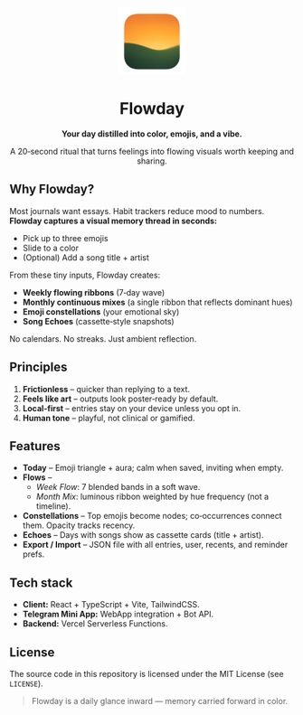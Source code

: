 <div align="center">
  <img src="public/Flowday.png" alt="Flowday" width="120" />
  <h1>Flowday</h1>
  <p><strong>Your day distilled into color, emojis, and a vibe.</strong></p>
  <p>A 20‑second ritual that turns feelings into flowing visuals worth keeping and sharing.</p>
</div>

## Why Flowday?

Most journals want essays. Habit trackers reduce mood to numbers.  
**Flowday captures a visual memory thread in seconds:**

- Pick up to three emojis  
- Slide to a color  
- (Optional) Add a song title + artist  

From these tiny inputs, Flowday creates:

- **Weekly flowing ribbons** (7‑day wave)  
- **Monthly continuous mixes** (a single ribbon that reflects dominant hues)  
- **Emoji constellations** (your emotional sky)  
- **Song Echoes** (cassette‑style snapshots)

No calendars. No streaks. Just ambient reflection.

## Principles

1. **Frictionless** – quicker than replying to a text.  
2. **Feels like art** – outputs look poster‑ready by default.  
3. **Local‑first** – entries stay on your device unless you opt in.  
4. **Human tone** – playful, not clinical or gamified.

## Features

- **Today** – Emoji triangle + aura; calm when saved, inviting when empty.  
- **Flows** –  
  - *Week Flow*: 7 blended bands in a soft wave.  
  - *Month Mix*: luminous ribbon weighted by hue frequency (not a timeline).  
- **Constellations** – Top emojis become nodes; co‑occurrences connect them. Opacity tracks recency.  
- **Echoes** – Days with songs show as cassette cards (title + artist).  
- **Export / Import** – JSON file with all entries, user, recents, and reminder prefs.

## Tech stack

- **Client:** React + TypeScript + Vite, TailwindCSS.  
- **Telegram Mini App:** WebApp integration + Bot API.  
- **Backend:** Vercel Serverless Functions.  

## License  

The source code in this repository is licensed under the MIT License (see `LICENSE`).

> Flowday is a daily glance inward — memory carried forward in color.
